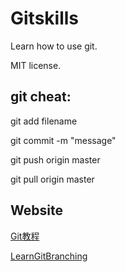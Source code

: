 # Gitskills
Learn how to use git.

MIT license.

## git cheat:

git add filename

git commit -m "message"

git push origin master

git pull origin master

## Website

[Git教程](https://www.liaoxuefeng.com/wiki/0013739516305929606dd18361248578c67b8067c8c017b000)

[LearnGitBranching](https://learngitbranching.js.org/)

